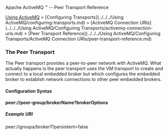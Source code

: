 Apache ActiveMQ ™ -- Peer Transport Reference 

[Using ActiveMQ](../../../using-activemq.md) > [Configuring Transports](../../../Using ActiveMQ/configuring-transports.md) > [ActiveMQ Connection URIs](../../../Using ActiveMQ/Configuring Transports/activemq-connection-uris.md) > [Peer Transport Reference](../../../Using ActiveMQ/Configuring Transports/ActiveMQ Connection URIs/peer-transport-reference.md)


### The Peer Transport

The Peer transport provides a peer-to-peer network with ActiveMQ. What actually happens is the peer transport uses the VM transport to create and connect to a local embedded broker but which configures the embedded broker to establish network connections to other peer embedded brokers.

#### Configuration Syntax

**peer://peer-group/brokerName?brokerOptions**

##### Example URI

peer://groupa/broker1?persistent=false

